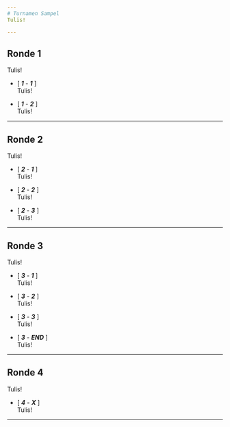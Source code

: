 ```yaml
---
# Turnamen Sampel
Tulis!

---
```

## Ronde 1
Tulis!

- [ ***1*** - ***1*** ] <br>
Tulis!

- [ ***1*** - ***2*** ] <br>
Tulis!

---
## Ronde 2
Tulis!

- [ ***2*** - ***1*** ] <br>
Tulis!

- [ ***2*** - ***2*** ] <br>
Tulis!

- [ ***2*** - ***3*** ] <br>
Tulis!

---
## Ronde 3
Tulis!

- [ ***3*** - ***1*** ] <br>
Tulis!

- [ ***3*** - ***2*** ] <br>
Tulis!

- [ ***3*** - ***3*** ] <br>
Tulis!

- [ ***3*** - ***END*** ] <br>
Tulis!

---
## Ronde 4
Tulis!

- [ ***4*** - ***X*** ] <br>
Tulis!

---

